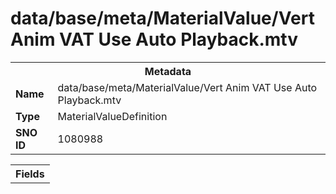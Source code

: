 <h1>data/base/meta/MaterialValue/Vert Anim VAT Use Auto Playback.mtv</h1><table><tr><th colspan="100%">Metadata</th></tr><tr><td><b>Name</b></td><td>data/base/meta/MaterialValue/Vert Anim VAT Use Auto Playback.mtv</td></tr><tr><td><b>Type</b></td><td>MaterialValueDefinition</td></tr><tr><td><b>SNO ID</b></td><td>1080988</td></tr></table>

<table><tr><th colspan="100%">Fields</th></tr></table>

